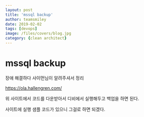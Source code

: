 ```yaml
---
layout: post
title: 'mssql backup' 
author: teamsmiley
date: 2019-02-02
tags: [devops]
image: /files/covers/blog.jpg
category: {clean architect}
---
```


# mssql backup 

장애 해결하다 사이먼님이 알려주셔서 정리 

<https://ola.hallengren.com/>

위 사이트에서 코드를 다운받아서 디비에서 실행해두고 백업을 하면 된다.

사이트에 실행 샘플 코드가 있으니 그걸로 하면 되겠다.

